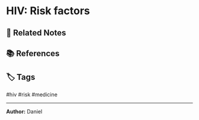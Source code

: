 # HIV: Risk factors



## 🔗 Related Notes
<!-- Links to related zettelkasten notes -->

## 📚 References
<!-- Scientific sources, guidelines, studies -->

## 🏷️ Tags
#hiv #risk #medicine

---
**Author:** Daniel

